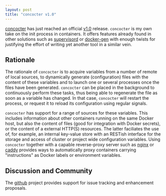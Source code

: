 ```yaml
---
layout: post
title: "concocter v1.0"
---
```


[concocter](https://github.com/efrecon/concocter) has just reached an official
[v1.0](https://github.com/efrecon/concocter/releases/tag/1.0) release.
`concocter` is my own take on the init process in containers. It offers features
already found in other solutions such as [supervisord](http://supervisord.org/)
or [docker-gen](https://github.com/jwilder/docker-gen) with enough twists for
justifying the effort of writing yet another tool in a similar vein.

## Rationale

The rationale of `concocter` is to acquire variables from a number of remote of
local sources, to dynamically generate (configuration) files with the content of
these variables and to launch one or several processes once the files have been
generated. `concocter` can be placed in the background to continuously perform
these tasks, thus being able to regenerate the file as soon as a variable has
changed. In that case, `concocter` will restart the process, or request it to
reload its configuration using regular signals.

`concocter` has support for a range of sources for these variables. This
includes information about other containers running on the same Docker host, but
also the content of files (good for integration with Docker secrets), or the
content of a external HTTP(S) resources. The latter faciliates the use of, for
example, an internal key-value store with an RESTish interface for the storage
and access of cluster or project wide configuration variables. Using `concocter`
together with a capable reverse-proxy server such as
[nginx](https://www.nginx.com/) or [caddy](https://caddyserver.com/) provides
ways to automatically proxy containers carrying "instructions" as Docker labels
or environment variables.

## Discussion and Community

The [github](https://github.com/efrecon/concocter/issues) project provides
support for issue tracking and enhancement proposals.